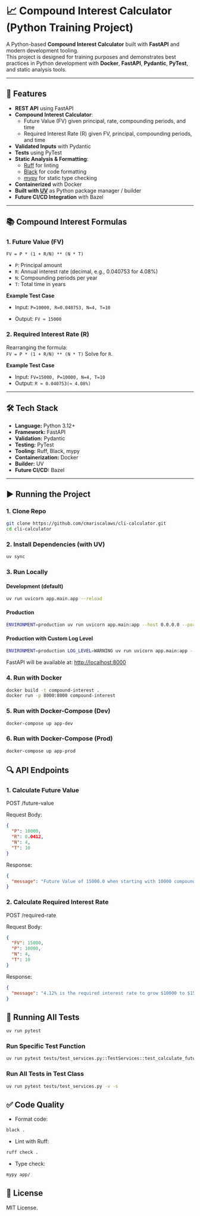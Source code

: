 # 📈 Compound Interest Calculator (Python Training Project)

A Python-based **Compound Interest Calculator** built with **FastAPI** and modern development tooling.  
This project is designed for training purposes and demonstrates best practices in Python development with **Docker**, **FastAPI**, **Pydantic**, **PyTest**, and static analysis tools.  

---

## 🚀 Features

- **REST API** using FastAPI
- **Compound Interest Calculator**:
  - Future Value (FV) given principal, rate, compounding periods, and time
  - Required Interest Rate (R) given FV, principal, compounding periods, and time
- **Validated Inputs** with Pydantic
- **Tests** using PyTest
- **Static Analysis & Formatting**:
  - [Ruff](https://github.com/astral-sh/ruff) for linting
  - [Black](https://black.readthedocs.io/) for code formatting
  - [mypy](http://mypy-lang.org/) for static type checking
- **Containerized** with Docker
- **Built with [UV](https://github.com/astral-sh/uv)** as Python package manager / builder
- **Future CI/CD Integration** with Bazel

---

## 📚 Compound Interest Formulas

### 1. **Future Value (FV)**  

`FV = P * (1 + R/N) ** (N * T)`

- `P`: Principal amount  
- `R`: Annual interest rate (decimal, e.g., 0.040753 for 4.08%)  
- `N`: Compounding periods per year  
- `T`: Total time in years  

**Example Test Case**  

- Input: `P=10000, R=0.040753, N=4, T=10`  

- Output: `FV ≈ 15000`  

### 2. **Required Interest Rate (R)**  

Rearranging the formula:  
`FV = P * (1 + R/N) ** (N * T)`
Solve for `R`.  

**Example Test Case**  

- Input: `FV=15000, P=10000, N=4, T=10`  
- Output: `R ≈ 0.040753(≈ 4.08%)`

---

## 🛠️ Tech Stack

- **Language:** Python 3.12+
- **Framework:** FastAPI
- **Validation:** Pydantic
- **Testing:** PyTest
- **Tooling:** Ruff, Black, mypy
- **Containerization:** Docker
- **Builder:** UV
- **Future CI/CD:** Bazel

---

## ▶️ Running the Project

### 1. Clone Repo

```bash
git clone https://github.com/cmariscalaws/cli-calculator.git
cd cli-calculator
```

### 2. Install Dependencies (with UV)

```bash
uv sync
```

### 3. Run Locally

#### Development (default)

```bash
uv run uvicorn app.main.app --reload
```

#### Production

```bash
ENVIRONMENT=production uv run uvicorn app.main:app --host 0.0.0.0 --port 8000
```

#### Production with Custom Log Level

```bash
ENVIRONMENT=production LOG_LEVEL=WARNING uv run uvicorn app.main:app --host 0.0.0.0 --port 8000
```

FastAPI will be available at: <http://localhost:8000>

### 4. Run with Docker

```bash
docker build -t compound-interest .
docker run -p 8000:8000 compound-interest
```

### 5. Run with Docker-Compose (Dev)

```bash
docker-compose up app-dev
```

### 6. Run with Docker-Compose (Prod)

```bash
docker-compose up app-prod
```

## 🔍 API Endpoints

### 1. Calculate Future Value

POST /future-value

Request Body:

```json
{
  "P": 10000,
  "R": 0.0412,
  "N": 4,
  "T": 10
}
```

Response:

```json
{
  "message": "Future Value of 15000.0 when starting with 10000 compounded at 0.0412 interest rate, 4 times per year over 10 years"
}
```

### 2. Calculate Required Interest Rate

POST /required-rate

Request Body:

```json
{
  "FV": 15000,
  "P": 10000,
  "N": 4,
  "T": 10
}
```

Response:

```json
{
  "message": "4.12% is the required interest rate to grow $10000 to $15000 if compounding 4 times per year over 10 years."
}
```

## 🧪 Running All Tests

```bash
uv run pytest
```

### Run Specific Test Function

```bash
uv run pytest tests/test_services.py::TestServices::test_calculate_future_value_basic -s --pdb
```

### Run All Tests in Test Class

```bash
uv run pytest tests/test_services.py -v -s
```


## ✅ Code Quality

- Format code:

```bash
black .
```

- Lint with Ruff:

```bash
ruff check .
```

- Type check:

```bash
mypy app/
```

## 📜 License

MIT License.
